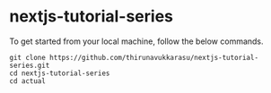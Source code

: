 # nextjs-tutorial-series

To get started from your local machine, follow the below commands. 

```
git clone https://github.com/thirunavukkarasu/nextjs-tutorial-series.git
cd nextjs-tutorial-series
cd actual
```
